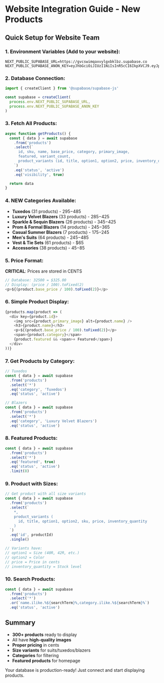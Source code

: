 # Website Integration Guide - New Products

## Quick Setup for Website Team

### 1. Environment Variables (Add to your website):
```env
NEXT_PUBLIC_SUPABASE_URL=https://gvcswimqaxvylgxbklbz.supabase.co
NEXT_PUBLIC_SUPABASE_ANON_KEY=eyJhbGciOiJIUzI1NiIsInR5cCI6IkpXVCJ9.eyJpc3MiOiJzdXBhYmFzZSIsInJlZiI6Imd2Y3N3aW1xYXh2eWxneGJrbGJ6Iiwicm9sZSI6ImFub24iLCJpYXQiOjE3NTM3NjA1MzAsImV4cCI6MjA2OTMzNjUzMH0.UZdiGcJXUV5VYetjWXV26inmbj2yXdiT03Z6t_5Lg24
```

### 2. Database Connection:
```javascript
import { createClient } from '@supabase/supabase-js'

const supabase = createClient(
  process.env.NEXT_PUBLIC_SUPABASE_URL,
  process.env.NEXT_PUBLIC_SUPABASE_ANON_KEY
)
```

### 3. Fetch All Products:
```javascript
async function getProducts() {
  const { data } = await supabase
    .from('products')
    .select(`
      id, sku, name, base_price, category, primary_image, 
      featured, variant_count,
      product_variants (id, title, option1, option2, price, inventory_quantity)
    `)
    .eq('status', 'active')
    .eq('visibility', true)

  return data
}
```

### 4. NEW Categories Available:
- **Tuxedos** (31 products) - $295-$485
- **Luxury Velvet Blazers** (33 products) - $285-$425  
- **Sparkle & Sequin Blazers** (26 products) - $345-$425
- **Prom & Formal Blazers** (14 products) - $245-$365
- **Casual Summer Blazers** (7 products) - $175-$245
- **Men's Suits** (64 products) - $245-$485
- **Vest & Tie Sets** (61 products) - $65
- **Accessories** (38 products) - $45-$85

### 5. Price Format:
**CRITICAL**: Prices are stored in CENTS
```javascript
// Database: 32500 = $325.00
// Display: (price / 100).toFixed(2)
<p>${(product.base_price / 100).toFixed(2)}</p>
```

### 6. Simple Product Display:
```javascript
{products.map(product => (
  <div key={product.id}>
    <img src={product.primary_image} alt={product.name} />
    <h3>{product.name}</h3>
    <p>${(product.base_price / 100).toFixed(2)}</p>
    <span>{product.category}</span>
    {product.featured && <span>⭐ Featured</span>}
  </div>
))}
```

### 7. Get Products by Category:
```javascript
// Tuxedos
const { data } = await supabase
  .from('products')
  .select('*')
  .eq('category', 'Tuxedos')
  .eq('status', 'active')

// Blazers  
const { data } = await supabase
  .from('products')  
  .select('*')
  .eq('category', 'Luxury Velvet Blazers')
  .eq('status', 'active')
```

### 8. Featured Products:
```javascript
const { data } = await supabase
  .from('products')
  .select('*')
  .eq('featured', true)
  .eq('status', 'active')
  .limit(8)
```

### 9. Product with Sizes:
```javascript
// Get product with all size variants
const { data } = await supabase
  .from('products')
  .select(`
    *,
    product_variants (
      id, title, option1, option2, sku, price, inventory_quantity
    )
  `)
  .eq('id', productId)
  .single()

// Variants have:
// option1 = Size (40R, 42R, etc.)
// option2 = Color 
// price = Price in cents
// inventory_quantity = Stock level
```

### 10. Search Products:
```javascript
const { data } = await supabase
  .from('products')
  .select('*')
  .or(`name.ilike.%${searchTerm}%,category.ilike.%${searchTerm}%`)
  .eq('status', 'active')
```

## Summary
- **300+ products** ready to display
- All have **high-quality images**
- **Proper pricing** in cents
- **Size variants** for suits/tuxedos/blazers  
- **Categories** for filtering
- **Featured products** for homepage

Your database is production-ready! Just connect and start displaying products.